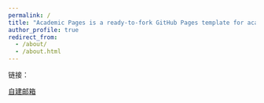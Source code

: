 ```yaml
---
permalink: /
title: "Academic Pages is a ready-to-fork GitHub Pages template for academic personal websites"
author_profile: true
redirect_from: 
  - /about/
  - /about.html
---
```


链接：

[自建邮箱](https://cloud-mail.xiaohuihuib.dpdns.org)
